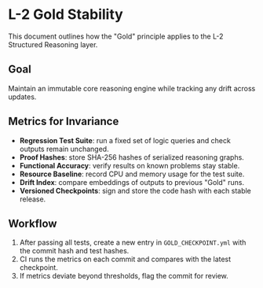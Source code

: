 # L-2 Gold Stability

This document outlines how the "Gold" principle applies to the L-2 Structured Reasoning layer.

## Goal
Maintain an immutable core reasoning engine while tracking any drift across updates.

## Metrics for Invariance
- **Regression Test Suite**: run a fixed set of logic queries and check outputs remain unchanged.
- **Proof Hashes**: store SHA-256 hashes of serialized reasoning graphs.
- **Functional Accuracy**: verify results on known problems stay stable.
- **Resource Baseline**: record CPU and memory usage for the test suite.
- **Drift Index**: compare embeddings of outputs to previous "Gold" runs.
- **Versioned Checkpoints**: sign and store the code hash with each stable release.

## Workflow
1. After passing all tests, create a new entry in `GOLD_CHECKPOINT.yml` with the commit hash and test hashes.
2. CI runs the metrics on each commit and compares with the latest checkpoint.
3. If metrics deviate beyond thresholds, flag the commit for review.
